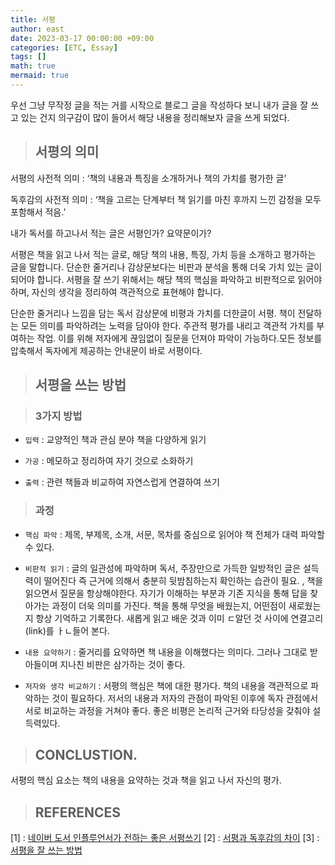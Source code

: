 ```yaml
---
title: 서평
author: east
date: 2023-03-17 00:00:00 +09:00
categories: [ETC, Essay]
tags: []
math: true
mermaid: true
---
```


우선 그냥 무작정 글을 적는 거를 시작으로 블로그 글을 작성하다 보니 내가 글을 잘 쓰고 있는 건지 의구감이 많이 들어서 해당 내용을 정리해보자 글을 쓰게 되었다. 

> ## 서평의 의미

서평의 사전적 의미
: ‘책의 내용과 특징을 소개하거나 책의 가치를 평가한 글’

독후감의 사전적 의미
: ‘책을 고르는 단계부터 책 읽기를 마친 후까지 느낀 감정을 모두 포함해서 적음.’ 

내가 독서를 하고나서 적는 글은 서평인가? 요약문이가?

서평은 책을 읽고 나서 적는 글로, 해당 책의 내용, 특징, 가치 등을 소개하고 평가하는 글을 말합니다. 단순한 줄거리나 감상문보다는 비판과 분석을 통해 더욱 가치 있는 글이 되어야 합니다. 서평을 잘 쓰기 위해서는 해당 책의 핵심을 파악하고 비판적으로 읽어야 하며, 자신의 생각을 정리하여 객관적으로 표현해야 합니다.


단순한 줄거리나 느낌을 담는 독서 감상문에 비평과 가치를 더한글이 서평. 책이 전달하는 모든 의미를 파악하려는 노력을 담아야 한다. 주관적 평가를 내리고 객관적 가치를 부여하는 작업. 이를 위해 저자에게 끊임없이 질문을 던져야 파악이 가능하다.모든 정보를 압축해서 독자에게 제공하는 안내문이 바로 서평이다.



> ## 서평을 쓰는 방법

> ### 3가지 방법

- `입력` : 교양적인 책과 관심 분야 책을 다양하게 읽기

- `가공` : 메모하고 정리하여 자기 것으로 소화하기

- `출력` : 관련 책들과 비교하여 자연스럽게 연결하여 쓰기

> ### 과정

- `핵심 파악` : 제목, 부제목, 소개, 서문, 목차를 중심으로 읽어야 책 전체가 대력 파악할 수 있다.

- `비판적 읽기` : 글의 일관성에 파악하며 독서, 주장만으로 가득한 일방적인 글은 설득력이 떨어진다 즉 근거에 의해서 충분히 뒷밤침하는지 확인하는 습관이 필요. , 책을 읽으면서 질문을 항상해야한다. 자기가 이해하는 부분과 기존 지식을 통해 답을 찾아가는 과정이 더욱 의미를 가진다. 책을 통해 무엇을 배웠는지, 어떤점이 새로웠는지 항상 기억하고 기록한다. 새롭게 읽고 배운 것과 이미 ㄷ알던 것 사이에 연결고리(link)를 ㅏㄴ들어 본다.

- `내용 요약하기` : 줄거리를 요약하면 책 내용을 이해했다는 의미다. 그러나 그대로 받아들이며 지나친 비판은 삼가하는 것이 좋다.

- `저자와 생각 비교하기` : 서평의 핵심은 책에 대한 평가다. 책의 내용을 객관적으로 파악하는 것이 필요하다. 저서의 내용과 저자의 관점이 파악된 이후에 독자 관점에서 서로 비교하는 과정을 거쳐야 좋다. 좋은 비평은 논리적 근거와 타당성을 갖춰야 설득력있다.

> ## CONCLUSTION.

서평의 핵심 요소는 책의 내용을 요약하는 것과 책을 읽고 나서 자신의 평가.

> ## REFERENCES
[1] : [네이버 도서 인플루언서가 전하는 좋은 서평쓰기](https://blog.naver.com/daeyou99/222759995680)
[2] : [서평과 독후감의 차이](https://infovator.tistory.com/44)
[3] : [서평을 잘 쓰는 방법](https://brunch.co.kr/@chu9527/29)

